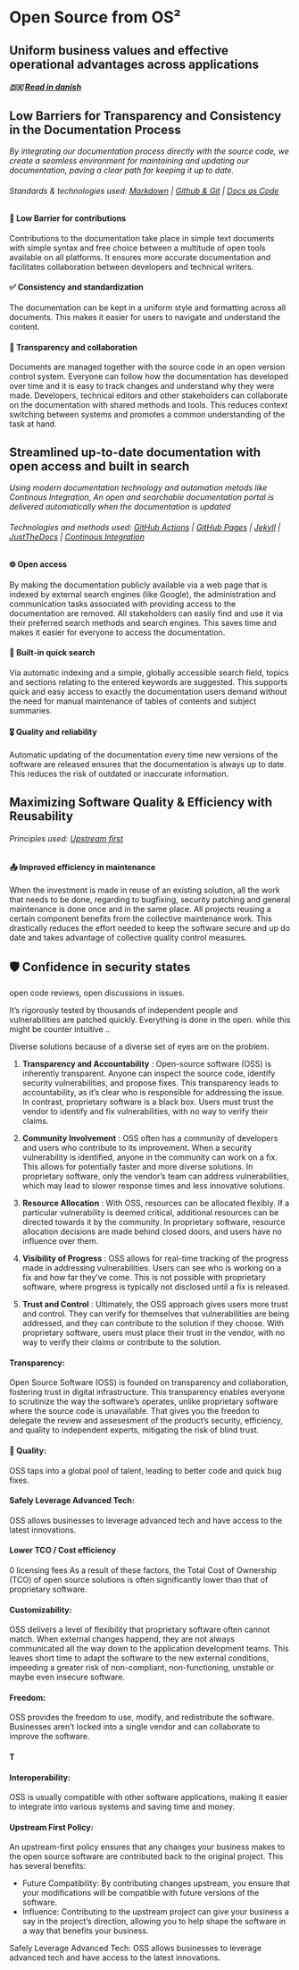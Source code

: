 # Open Source from OS²

## Uniform business values and effective operational advantages across applications

##### 🇩🇰 [Read in danish](../docs/values_and_rationale_da.md)

## Low Barriers for Transparency and Consistency in the Documentation Process

_By integrating our documentation process directly with the source code, we create a seamless environment for maintaining and updating our documentation, paving a clear path for keeping it up to date._

###### Standards & technologies used: [Markdown](https://github.github.com/gfm/#what-is-github-flavored-markdown-) | [Github &amp; Git](https://docs.github.com/en/get-started/start-your-journey/about-github-and-git) | [Docs as Code](https://www.writethedocs.org/guide/docs-as-code/)

#### 🎁 Low Barrier for contributions

Contributions to the documentation take place in simple text documents with simple syntax and free choice between a multitude of open tools available on all platforms. It ensures more accurate documentation and facilitates collaboration between developers and technical writers.

#### ✅ Consistency and standardization

The documentation can be kept in a uniform style and formatting across all documents. This makes it easier for users to navigate and understand the content.

#### 🔀 Transparency and collaboration

Documents are managed together with the source code in an open version control system. Everyone can follow how the documentation has developed over time and it is easy to track changes and understand why they were made. Developers, technical editors and other stakeholders can collaborate on the documentation with shared methods and tools. This reduces context switching between systems and promotes a common understanding of the task at hand.

## Streamlined up-to-date documentation with open access and built in search

_Using modern documentation technology and automation metods like Continous Integration, An open and searchable documentation portal is delivered automatically when the documentation is updated_

###### Technologies and methods used: [GitHub Actions](https://docs.github.com/en/actions/learn-github-actions/understanding-github-actions) | [GitHub Pages](https://docs.github.com/en/pages/getting-started-with-github-pages/about-github-pages) | [Jekyll](https://jekyllrb.com/) | [JustTheDocs](https://just-the-docs.github.io/just-the-docs/) | [Continous Integration](https://www.ibm.com/topics/continuous-integration)

#### 🌐 Open access

By making the documentation publicly available via a web page that is indexed by external search engines (like Google), the administration and communication tasks associated with providing access to the documentation are removed. All stakeholders can easily find and use it via their preferred search methods and search engines. This saves time and makes it easier for everyone to access the documentation.

#### 🔎 Built-in quick search

Via automatic indexing and a simple, globally accessible search field, topics and sections relating to the entered keywords are suggested.
This supports quick and easy access to exactly the documentation users demand without the need for manual maintenance of tables of contents and subject summaries.

#### 🎖 Quality and reliability

Automatic updating of the documentation every time new versions of the software are released ensures that the documentation is always up to date. This reduces the risk of outdated or inaccurate information.


## Maximizing Software Quality & Efficiency with Reusability

###### Principles used:  [Upstream first](https://ospo-alliance.org/ggi/activities/upstream_first/)

#### 📤 Improved efficiency in maintenance

When the investment is made in reuse of an existing solution, all the work that needs to be done, regarding to bugfixing, security patching and general maintenance is done once and in the same place. All projects reusing a certain component benefits from the collective maintenance work. This drastically reduces the effort needed to keep the software secure and up do date and takes advantage of collective quality control measures.





## 🛡️ Confidence in security states

open code reviews, open discussions in issues.



It’s rigorously tested by thousands of independent people and vulnerabilities are patched quickly. Everything is done in the open. while this might be counter intuitive ..

Diverse solutions because of a diverse set of eyes are on the problem.

1. **Transparency and Accountability** : Open-source software (OSS) is inherently transparent. Anyone can inspect the source code, identify security vulnerabilities, and propose fixes. This transparency leads to accountability, as it’s clear who is responsible for addressing the issue. In contrast, proprietary software is a black box. Users must trust the vendor to identify and fix vulnerabilities, with no way to verify their claims.

1. **Community Involvement** : OSS often has a community of developers and users who contribute to its improvement. When a security vulnerability is identified, anyone in the community can work on a fix. This allows for potentially faster and more diverse solutions. In proprietary software, only the vendor’s team can address vulnerabilities, which may lead to slower response times and less innovative solutions.
3. **Resource Allocation** : With OSS, resources can be allocated flexibly. If a particular vulnerability is deemed critical, additional resources can be directed towards it by the community. In proprietary software, resource allocation decisions are made behind closed doors, and users have no influence over them.
4. **Visibility of Progress** : OSS allows for real-time tracking of the progress made in addressing vulnerabilities. Users can see who is working on a fix and how far they’ve come. This is not possible with proprietary software, where progress is typically not disclosed until a fix is released.
5. **Trust and Control** : Ultimately, the OSS approach gives users more trust and control. They can verify for themselves that vulnerabilities are being addressed, and they can contribute to the solution if they choose. With proprietary software, users must place their trust in the vendor, with no way to verify their claims or contribute to the solution.


#### Transparency:

Open Source Software (OSS) is founded on transparency and collaboration, fostering trust in digital infrastructure. This transparency enables everyone to scrutinize the way the software’s operates, unlike proprietary software where the source code is unavailable. That gives you the freedon to delegate the review and assesesment of the product’s security, efficiency, and quality to independent experts, mitigating the risk of blind trust.

#### 🌟 Quality:

OSS taps into a global pool of talent, leading to better code and quick bug fixes.

#### Safely Leverage Advanced Tech:

OSS allows businesses to leverage advanced tech and have access to the latest innovations.

#### Lower TCO / Cost efficiency

0 licensing fees
As a result of these factors, the Total Cost of Ownership (TCO) of open source solutions is often significantly lower than that of proprietary software.

#### Customizability:

OSS delivers a level of flexibility that proprietary software often cannot match.
When external changes happend, they are not always communicated all the way down to the application development teams. This leaves short time to adapt the software to the new external conditions, impeeding a greater risk of non-compliant, non-functioning, unstable or maybe even insecure software.

#### Freedom:

OSS provides the freedom to use, modify, and redistribute the software. Businesses aren’t locked into a single vendor and can collaborate to improve the software.

#### T

#### Interoperability:

OSS is usually compatible with other software applications, making it easier to integrate into various systems and saving time and money.

#### Upstream First Policy:

An upstream-first policy ensures that any changes your business makes to the open source software are contributed back to the original project. This has several benefits:

- Future Compatibility: By contributing changes upstream, you ensure that your modifications will be compatible with future versions of the software.
- Influence: Contributing to the upstream project can give your business a say in the project’s direction, allowing you to help shape the software in a way that benefits your business.

Safely Leverage Advanced Tech: OSS allows businesses to leverage advanced tech and have access to the latest innovations.
